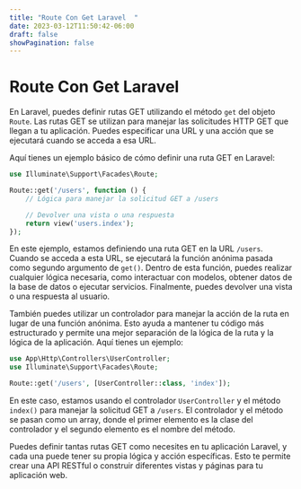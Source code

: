 ```yaml
---
title: "Route Con Get Laravel  "
date: 2023-03-12T11:50:42-06:00
draft: false
showPagination: false
---
```

# Route Con Get Laravel
En Laravel, puedes definir rutas GET utilizando el método `get` del objeto `Route`. Las rutas GET se utilizan para manejar las solicitudes HTTP GET que llegan a tu aplicación. Puedes especificar una URL y una acción que se ejecutará cuando se acceda a esa URL.

Aquí tienes un ejemplo básico de cómo definir una ruta GET en Laravel:

```php
use Illuminate\Support\Facades\Route;

Route::get('/users', function () {
    // Lógica para manejar la solicitud GET a /users

    // Devolver una vista o una respuesta
    return view('users.index');
});
```

En este ejemplo, estamos definiendo una ruta GET en la URL `/users`. Cuando se acceda a esta URL, se ejecutará la función anónima pasada como segundo argumento de `get()`. Dentro de esta función, puedes realizar cualquier lógica necesaria, como interactuar con modelos, obtener datos de la base de datos o ejecutar servicios. Finalmente, puedes devolver una vista o una respuesta al usuario.

También puedes utilizar un controlador para manejar la acción de la ruta en lugar de una función anónima. Esto ayuda a mantener tu código más estructurado y permite una mejor separación de la lógica de la ruta y la lógica de la aplicación. Aquí tienes un ejemplo:

```php
use App\Http\Controllers\UserController;
use Illuminate\Support\Facades\Route;

Route::get('/users', [UserController::class, 'index']);
```

En este caso, estamos usando el controlador `UserController` y el método `index()` para manejar la solicitud GET a `/users`. El controlador y el método se pasan como un array, donde el primer elemento es la clase del controlador y el segundo elemento es el nombre del método.

Puedes definir tantas rutas GET como necesites en tu aplicación Laravel, y cada una puede tener su propia lógica y acción específicas. Esto te permite crear una API RESTful o construir diferentes vistas y páginas para tu aplicación web.